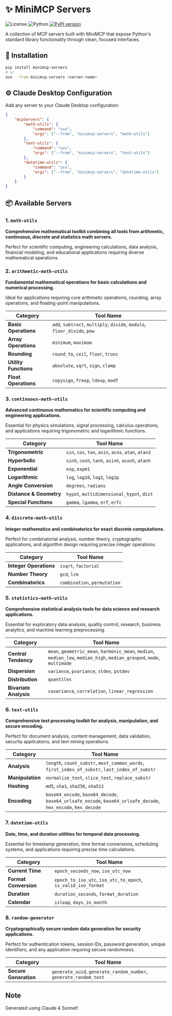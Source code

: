 # ✨ MiniMCP Servers

![License](https://img.shields.io/badge/License-Apache%202.0-blue.svg)
![Python](https://img.shields.io/badge/python-3.10%2B-blue)
[![PyPI version](https://img.shields.io/pypi/v/minimcp-servers.svg)](https://pypi.org/project/minimcp-servers/)

A collection of MCP servers built with MiniMCP that expose Python's standard library functionality through clean, focused interfaces.

## 🚀 Installation

```bash
pip install minimcp-servers
# or
uvx --from minimcp-servers <server-name>
```

## ⚙️ Claude Desktop Configuration

Add any server to your Claude Desktop configuration:

```json
{
    "mcpServers": {
        "math-utils": {
            "command": "uvx",
            "args": ["--from", "minimcp-servers", "math-utils"]
        },
        "text-utils": {
            "command": "uvx",
            "args": ["--from", "minimcp-servers", "text-utils"]
        },
        "datetime-utils": {
            "command": "uvx",
            "args": ["--from", "minimcp-servers", "datetime-utils"]
        }
    }
}
```

## 📦 Available Servers

### 1. `math-utils`

**Comprehensive mathematical toolkit combining all tools from arithmetic, continuous, discrete and statistics math servers.**

Perfect for scientific computing, engineering calculations, data analysis, financial modeling, and educational applications requiring diverse mathematical operations.

### 2. `arithmetic-math-utils`

**Fundamental mathematical operations for basic calculations and numerical processing.**

Ideal for applications requiring core arithmetic operations, rounding, array operations, and floating-point manipulations.

| Category | Tool Name |
|----------|-----------|
| **Basic Operations** | `add`, `subtract`, `multiply`, `divide`, `modulo`, `floor_divide`, `pow` |
| **Array Operations** | `minimum`, `maximum` |
| **Rounding** | `round_to`, `ceil`, `floor`, `trunc` |
| **Utility Functions** | `absolute`, `sqrt`, `sign`, `clamp` |
| **Float Operations** | `copysign`, `frexp`, `ldexp`, `modf` |

### 3. `continuous-math-utils`

**Advanced continuous mathematics for scientific computing and engineering applications.**

Essential for physics simulations, signal processing, calculus operations, and applications requiring trigonometric and logarithmic functions.

| Category | Tool Name |
|----------|-----------|
| **Trigonometric** | `sin`, `cos`, `tan`, `asin`, `acos`, `atan`, `atan2` |
| **Hyperbolic** | `sinh`, `cosh`, `tanh`, `asinh`, `acosh`, `atanh` |
| **Exponential** | `exp`, `expm1` |
| **Logarithmic** | `log`, `log10`, `log2`, `log1p` |
| **Angle Conversion** | `degrees`, `radians` |
| **Distance & Geometry** | `hypot`, `multidimensional_hypot`, `dist` |
| **Special Functions** | `gamma`, `lgamma`, `erf`, `erfc` |

### 4. `discrete-math-utils`

**Integer mathematics and combinatorics for exact discrete computations.**

Perfect for combinatorial analysis, number theory, cryptographic applications, and algorithm design requiring precise integer operations.

| Category | Tool Name |
|----------|-----------|
| **Integer Operations** | `isqrt`, `factorial` |
| **Number Theory** | `gcd`, `lcm` |
| **Combinatorics** | `combination`, `permutation` |

### 5. `statistics-math-utils`

**Comprehensive statistical analysis tools for data science and research applications.**

Essential for exploratory data analysis, quality control, research, business analytics, and machine learning preprocessing.

| Category | Tool Name |
|----------|-----------|
| **Central Tendency** | `mean`, `geometric_mean`, `harmonic_mean`, `median`, `median_low`, `median_high`, `median_grouped`, `mode`, `multimode` |
| **Dispersion** | `variance`, `pvariance`, `stdev`, `pstdev` |
| **Distribution** | `quantiles` |
| **Bivariate Analysis** | `covariance`, `correlation`, `linear_regression` |

### 6. `text-utils`

**Comprehensive text processing toolkit for analysis, manipulation, and secure encoding.**

Perfect for document analysis, content management, data validation, security applications, and text mining operations.

| Category | Tool Name |
|----------|-----------|
| **Analysis** | `length`, `count_substr`, `most_common_words`, `first_index_of_substr`, `last_index_of_substr` |
| **Manipulation** | `normalize_text`, `slice_text`, `replace_substr` |
| **Hashing** | `md5`, `sha1`, `sha256`, `sha512` |
| **Encoding** | `base64_encode`, `base64_decode`, `base64_urlsafe_encode`, `base64_urlsafe_decode`, `hex_encode`, `hex_decode` |

### 7. `datetime-utils`

**Date, time, and duration utilities for temporal data processing.**

Essential for timestamp generation, time format conversions, scheduling systems, and applications requiring precise time calculations.

| Category | Tool Name |
|----------|-----------|
| **Current Time** | `epoch_seconds_now`, `iso_utc_now` |
| **Format Conversion** | `epoch_to_iso_utc`, `iso_utc_to_epoch`, `is_valid_iso_format` |
| **Duration** | `duration_seconds`, `format_duration` |
| **Calendar** | `isleap`, `days_in_month` |

### 8. `random-generator`

**Cryptographically secure random data generation for security applications.**

Perfect for authentication tokens, session IDs, password generation, unique identifiers, and any application requiring secure randomness.

| Category | Tool Name |
|----------|-----------|
| **Secure Generation** | `generate_uuid`, `generate_random_number`, `generate_random_text` |

## Note

Generated using Claude 4 Sonnet!
